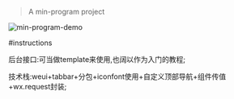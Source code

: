 > A min-program project

![min-program-demo](https://github.com/lanzhsh/react-vue-koa/blob/master/mini-program-demo/images/wx-image.jpg)

#instructions

后台接口:可当做template来使用,也阔以作为入门的教程; 

技术栈:weui+tabbar+分包+iconfont使用+自定义顶部导航+组件传值+wx.request封装;